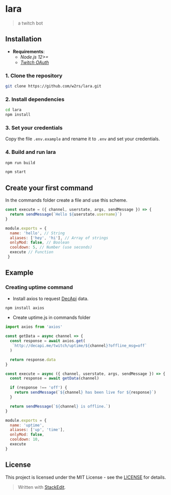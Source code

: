 # lara
> a twitch bot

## Installation
- **Requirements**:
  - _Node.js 12>=_
  - _[Twitch OAuth](
twitchapps.com/tmi/)_

### 1. Clone the repository
```bash
git clone https://github.com/w2rs/lara.git
```
### 2. Install dependencies
```bash
cd lara
npm install
```
### 3.  Set your credentials
Copy the file `.env.example` and rename it to `.env` and set your credentials.

### 4. Build and run lara
```bash
npm run build
```
```bash
npm start
```
## Create your first command
In the commands folder create a file and use this scheme.

```js
const execute = ({ channel, userstate, args, sendMessage }) => {
  return sendMessage(`Hello ${userstate.username}`)
}

module.exports = {
  name: 'hello', // String
  aliases: ['hey', 'hi'], // Array of strings
  onlyMod: false, // Boolean
  cooldown: 5, // Number (use seconds)
  execute // Function
 }
```

## Example
### Creating uptime command
- Install axios to request [DecApi](https://docs.decapi.me/) data.
```bash
npm install axios
```
- Create uptime.js in commands folder
```js
import axios from 'axios'

const getData = async channel => {
  const response = await axios.get(
   `http://decapi.me/twitch/uptime/${channel}?offline_msg=off`
  )

  return response.data
}

const execute = async ({ channel, userstate, args, sendMessage }) => {
  const response = await getData(channel)

  if (response !== 'off') {
    return sendMessage(`${channel} has been live for ${response}`)
  }

  return sendMessage(`${channel} is offline.`)
}

module.exports = {
  name: 'uptime',
  aliases: ['up', 'time'],
  onlyMod: false,
  cooldown: 10,
  execute
}
```

## License
This project is licensed under the MIT License - see the [LICENSE](LICENSE)
for details.

> Written with [StackEdit](https://stackedit.io/).
